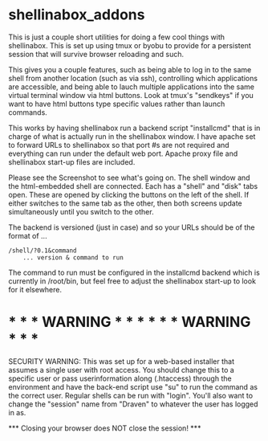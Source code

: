 # shellinabox_addons

This is just a couple short utilities for doing a few cool things
with shellinabox.  This is set up using tmux or byobu to provide for
a persistent session that will survive browser reloading and such.

This gives you a couple features, such as being able to log in to
the same shell from another location (such as via ssh), controlling
which applications are accessible, and being able to lauch multiple
applications into the same virtual terminal window via html buttons.
Look at tmux's "sendkeys" if you want to have html buttons type
specific values rather than launch commands.

This works by having shellinabox run a backend script "installcmd"
that is in charge of what is actually run in the shellinabox window.
I have apache set to forward URLs to shellinabox so that port #s
are not required and everything can run under the default web port.
Apache proxy file and shellinabox start-up files are included.

Please see the Screenshot to see what's going on.  The shell window
and the html-embedded shell are connected.  Each has a "shell" and
"disk" tabs open.  These are opened by clicking the buttons on the
left of the shell.  If either switches to the same tab as the other,
then both screens update simultaneously until you switch to the other.

The backend is versioned (just in case) and so your URLs should be
of the format of ...

	/shell/?0.1&command
        ... version & command to run

The command to run must be configured in the installcmd backend which
is currently in /root/bin, but feel free to adjust the shellinabox
start-up to look for it elsewhere.


#	 * * *  WARNING * * * 			 * * * WARNING * * * 		#

SECURITY WARNING:  This was set up for a web-based installer that
assumes a single user with root access.  You should change this to
a specific user or pass userinformation along (.htaccess) through the
environment and have the back-end script use "su" to run the command
as the correct user.  Regular shells can be run with "login".  You'll
also want to change the "session" name from "Draven" to whatever the
user has logged in as.  

 *** Closing your browser does NOT close the session! ***


